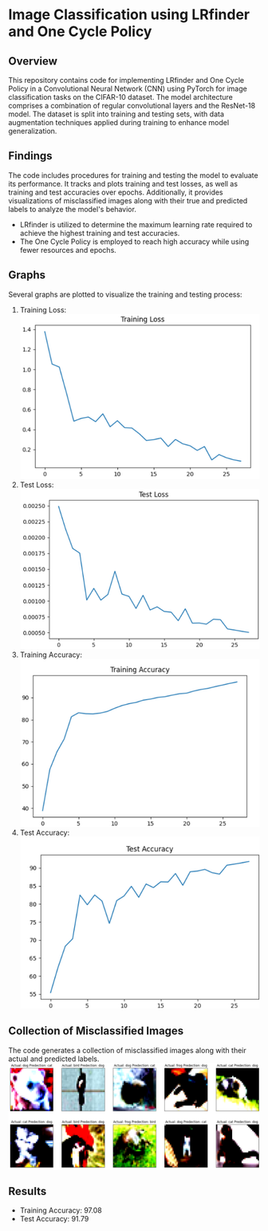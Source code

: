# Image Classification using LRfinder and One Cycle Policy

## Overview
This repository contains code for implementing LRfinder and One Cycle Policy in a Convolutional Neural Network (CNN) using PyTorch for image classification tasks on the CIFAR-10 dataset. The model architecture comprises a combination of regular convolutional layers and the ResNet-18 model. The dataset is split into training and testing sets, with data augmentation techniques applied during training to enhance model generalization.

## Findings
The code includes procedures for training and testing the model to evaluate its performance. It tracks and plots training and test losses, as well as training and test accuracies over epochs. Additionally, it provides visualizations of misclassified images along with their true and predicted labels to analyze the model's behavior.
- LRfinder is utilized to determine the maximum learning rate required to achieve the highest training and test accuracies.
- The One Cycle Policy is employed to reach high accuracy while using fewer resources and epochs.

## Graphs
Several graphs are plotted to visualize the training and testing process:
1. Training Loss: ![Training Loss](image.png)
2. Test Loss: ![Test Loss](image-1.png)
3. Training Accuracy: ![Training Accuracy](image-2.png)
4. Test Accuracy: ![Test Accuracy](image-3.png)

## Collection of Misclassified Images
The code generates a collection of misclassified images along with their actual and predicted labels.
![Misclassified Images](image-4.png)

## Results
- Training Accuracy: 97.08
- Test Accuracy: 91.79

